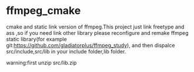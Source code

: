 # ffmpeg_cmake
cmake and static link  version of ffmpeg.This project just link freetype and ass ,so if you need link other library please reconfigure and remake ffmpeg static library(for example git:https://github.com/gladiatorplus/ffmpeg_study), and then dispalce src/include,src/lib in your include folder,lib folder.

warning:first unzip src/lib.zip


